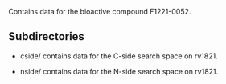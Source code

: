 Contains data for the bioactive compound F1221-0052.

## Subdirectories

- cside/ contains data for the C-side search space on rv1821.

- nside/ contains data for the N-side search space on rv1821.

